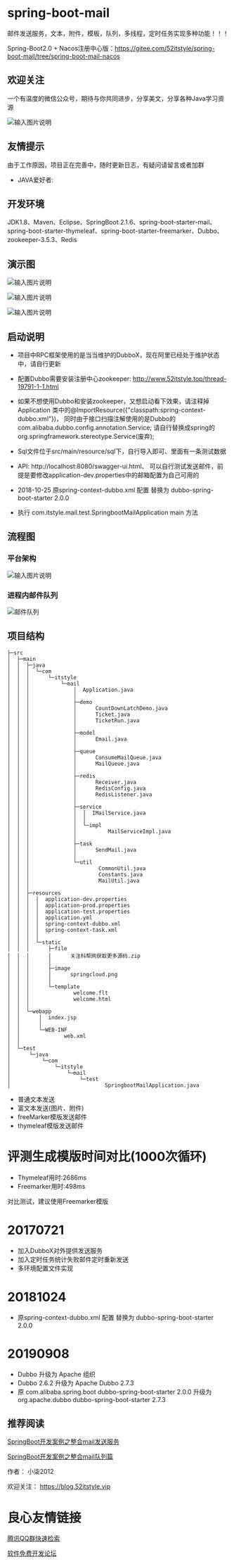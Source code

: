 # spring-boot-mail

邮件发送服务，文本，附件，模板，队列，多线程，定时任务实现多种功能！！！


Spring-Boot2.0 + Nacos注册中心版：https://gitee.com/52itstyle/spring-boot-mail/tree/spring-boot-mail-nacos

## 欢迎关注

一个有温度的微信公众号，期待与你共同进步，分享美文，分享各种Java学习资源

![输入图片说明](https://images.gitee.com/uploads/images/2018/0809/181043_76e4d5b8_87650.png "1234.png")

## 友情提示

由于工作原因，项目正在完善中，随时更新日志，有疑问请留言或者加群

- JAVA爱好者:   

## 开发环境

JDK1.8、Maven、Eclipse、SpringBoot 2.1.6、spring-boot-starter-mail、spring-boot-starter-thymeleaf、spring-boot-starter-freemarker、Dubbo、zookeeper-3.5.3、Redis

## 演示图


![输入图片说明](https://gitee.com/uploads/images/2018/0504/085208_6aca748c_87650.png "1.png")


![输入图片说明](https://gitee.com/uploads/images/2018/0504/085238_08e21dda_87650.png "2.png")


![输入图片说明](https://gitee.com/uploads/images/2018/0504/085245_4c151318_87650.png "3.png")

## 启动说明

- 项目中RPC框架使用的是当当维护的DubboX，现在阿里已经处于维护状态中，请自行更新

- 配置Dubbo需要安装注册中心zookeeper: http://www.52itstyle.top/thread-19791-1-1.html

- 如果不想使用Dubbo和安装zookeeper，又想启动看下效果，请注释掉 Application 类中的@ImportResource({"classpath:spring-context-dubbo.xml"})， 同时由于接口扫描注解使用的是Dubbo的 com.alibaba.dubbo.config.annotation.Service; 请自行替换成spring的 org.springframework.stereotype.Service(废弃);

- Sql文件位于src/main/resource/sql下，自行导入即可、里面有一条测试数据

- API: http://localhost:8080/swagger-ui.html、 可以自行测试发送邮件，前提是要修改application-dev.properties中的邮箱配置为自己可用的

- 2018-10-25 原spring-context-dubbo.xml 配置 替换为 dubbo-spring-boot-starter 2.0.0

- 执行 com.itstyle.mail.test.SpringbootMailApplication main 方法



## 流程图

### 平台架构
![输入图片说明](https://git.oschina.net/uploads/images/2017/0801/190708_991f282a_87650.png "2574887637.png")

### 进程内邮件队列
![邮件队列](https://git.oschina.net/uploads/images/2017/0804/135111_3b197795_87650.png "邮件队列.png")

## 项目结构

```
├─src
│  ├─main
│  │  ├─java
│  │  │  └─com
│  │  │      └─itstyle
│  │  │          └─mail
│  │  │              │  Application.java
│  │  │              │  
│  │  │              ├─demo
│  │  │              │      CountDownLatchDemo.java
│  │  │              │      Ticket.java
│  │  │              │      TicketRun.java
│  │  │              │      
│  │  │              ├─model
│  │  │              │      Email.java
│  │  │              │      
│  │  │              ├─queue
│  │  │              │      ConsumeMailQueue.java
│  │  │              │      MailQueue.java
│  │  │              │      
│  │  │              ├─redis
│  │  │              │      Receiver.java
│  │  │              │      RedisConfig.java
│  │  │              │      RedisListener.java
│  │  │              │      
│  │  │              ├─service
│  │  │              │  │  IMailService.java
│  │  │              │  │  
│  │  │              │  └─impl
│  │  │              │          MailServiceImpl.java
│  │  │              │          
│  │  │              ├─task
│  │  │              │      SendMail.java
│  │  │              │      
│  │  │              └─util
│  │  │                      CommonUtil.java
│  │  │                      Constants.java
│  │  │                      MailUtil.java
│  │  │                      
│  │  ├─resources
│  │  │  │  application-dev.properties
│  │  │  │  application-prod.properties
│  │  │  │  application-test.properties
│  │  │  │  application.yml
│  │  │  │  spring-context-dubbo.xml
│  │  │  │  spring-context-task.xml
│  │  │  │  
│  │  │  └─static
│  │  │      ├─file
│  │  │      │      关注科帮网获取更多源码.zip
│  │  │      │      
│  │  │      ├─image
│  │  │      │      springcloud.png
│  │  │      │      
│  │  │      └─template
│  │  │              welcome.flt
│  │  │              welcome.html
│  │  │              
│  │  └─webapp
│  │      │  index.jsp
│  │      │  
│  │      └─WEB-INF
│  │              web.xml
│  │              
│  └─test
│      └─java
│          └─com
│              └─itstyle
│                  └─mail
│                      └─test
│                              SpringbootMailApplication.java
```

- 普通文本发送
- 富文本发送(图片、附件)
- freeMarker模版发送邮件
- thymeleaf模版发送邮件

# 评测生成模版时间对比(1000次循环)


- Thymeleaf用时:2686ms
- Freemarker用时:498ms

对比测试，建议使用Freemarker模版

# 20170721

- 加入DubboX对外提供发送服务
- 加入定时任务统计失败邮件定时重新发送
- 多环境配置文件实现

# 20181024

- 原spring-context-dubbo.xml 配置 替换为 dubbo-spring-boot-starter 2.0.0

# 20190908 
- Dubbo 升级为 Apache 组织
- Dubbo 2.6.2 升级为  Apache Dubbo 2.7.3
- 原 com.alibaba.spring.boot dubbo-spring-boot-starter 2.0.0 升级为  org.apache.dubbo dubbo-spring-boot-starter 2.7.3


## 推荐阅读

[SpringBoot开发案例之整合mail发送服务](http://u.720life.cn/g/7ddce02b861a23894d7d751c942c5f6f1d3a2b66f3a10782ec5ee3338a6f8c013679358d9ebfcb10b618bf664c997b85) 

[SpringBoot开发案例之整合mail队列篇](http://u.720life.cn/g/7ddce02b861a23894d7d751c942c5f6f1d3a2b66f3a10782ec5ee3338a6f8c01483573d547fd473fc87ae1ed618db909) 


作者： 小柒2012

欢迎关注： https://blog.52itstyle.vip



 # 良心友情链接

[腾讯QQ群快速检索](http://u.720life.cn/s/8cf73f7c)

[软件免费开发论坛](http://u.720life.cn/s/bbb01dc0)